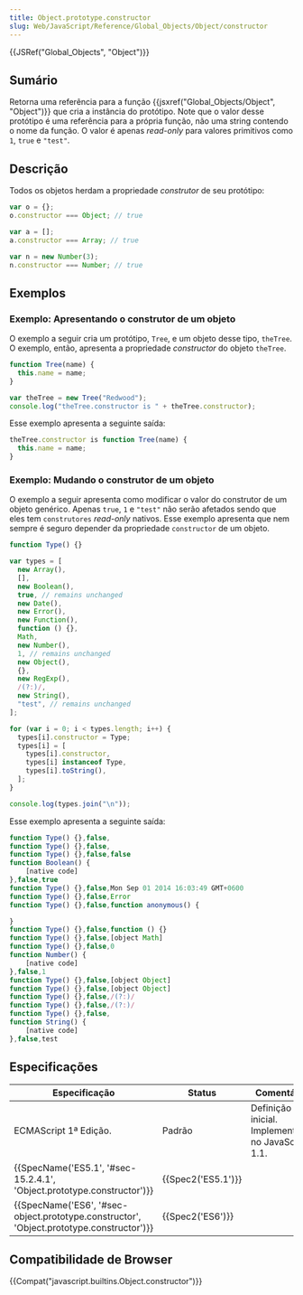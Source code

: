 ```yaml
---
title: Object.prototype.constructor
slug: Web/JavaScript/Reference/Global_Objects/Object/constructor
---
```


{{JSRef("Global_Objects", "Object")}}

## Sumário

Retorna uma referência para a função {{jsxref("Global_Objects/Object", "Object")}} que cria a instância do protótipo. Note que o valor desse protótipo é uma referência para a própria função, não uma string contendo o nome da função. O valor é apenas _read-only_ para valores primitivos como `1`, `true` e `"test"`.

## Descrição

Todos os objetos herdam a propriedade _construtor_ de seu protótipo:

```js
var o = {};
o.constructor === Object; // true

var a = [];
a.constructor === Array; // true

var n = new Number(3);
n.constructor === Number; // true
```

## Exemplos

### Exemplo: Apresentando o construtor de um objeto

O exemplo a seguir cria um protótipo, `Tree`, e um objeto desse tipo, `theTree`. O exemplo, então, apresenta a propriedade _constructor_ do objeto `theTree`.

```js
function Tree(name) {
  this.name = name;
}

var theTree = new Tree("Redwood");
console.log("theTree.constructor is " + theTree.constructor);
```

Esse exemplo apresenta a seguinte saída:

```js
theTree.constructor is function Tree(name) {
  this.name = name;
}
```

### Exemplo: Mudando o construtor de um objeto

O exemplo a seguir apresenta como modificar o valor do construtor de um objeto genérico. Apenas `true`, `1` e `"test"` não serão afetados sendo que eles tem `construtores` _read-only_ nativos. Esse exemplo apresenta que nem sempre é seguro depender da propriedade `constructor` de um objeto.

```js
function Type() {}

var types = [
  new Array(),
  [],
  new Boolean(),
  true, // remains unchanged
  new Date(),
  new Error(),
  new Function(),
  function () {},
  Math,
  new Number(),
  1, // remains unchanged
  new Object(),
  {},
  new RegExp(),
  /(?:)/,
  new String(),
  "test", // remains unchanged
];

for (var i = 0; i < types.length; i++) {
  types[i].constructor = Type;
  types[i] = [
    types[i].constructor,
    types[i] instanceof Type,
    types[i].toString(),
  ];
}

console.log(types.join("\n"));
```

Esse exemplo apresenta a seguinte saída:

```js
function Type() {},false,
function Type() {},false,
function Type() {},false,false
function Boolean() {
    [native code]
},false,true
function Type() {},false,Mon Sep 01 2014 16:03:49 GMT+0600
function Type() {},false,Error
function Type() {},false,function anonymous() {

}
function Type() {},false,function () {}
function Type() {},false,[object Math]
function Type() {},false,0
function Number() {
    [native code]
},false,1
function Type() {},false,[object Object]
function Type() {},false,[object Object]
function Type() {},false,/(?:)/
function Type() {},false,/(?:)/
function Type() {},false,
function String() {
    [native code]
},false,test
```

## Especificações

| Especificação                                                                            | Status             | Comentário                                         |
| ---------------------------------------------------------------------------------------- | ------------------ | -------------------------------------------------- |
| ECMAScript 1ª Edição.                                                                    | Padrão             | Definição inicial. Implementado no JavaScript 1.1. |
| {{SpecName('ES5.1', '#sec-15.2.4.1', 'Object.prototype.constructor')}}                   | {{Spec2('ES5.1')}} |                                                    |
| {{SpecName('ES6', '#sec-object.prototype.constructor', 'Object.prototype.constructor')}} | {{Spec2('ES6')}}   |                                                    |

## Compatibilidade de Browser

{{Compat("javascript.builtins.Object.constructor")}}
